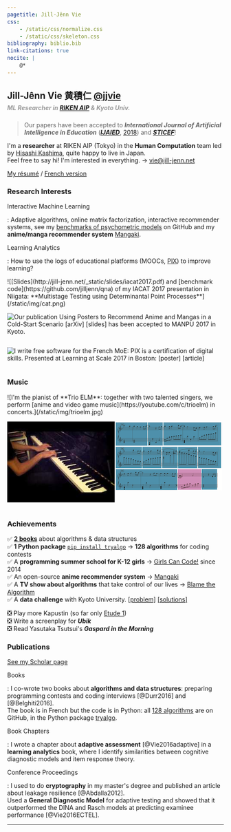 ```yaml
---
pagetitle: Jill-Jênn Vie
css:
    - /static/css/normalize.css
    - /static/css/skeleton.css
bibliography: biblio.bib
link-citations: true
nocite: |
    @*
---
```

<div class="container">

## Jill-Jênn Vie 黄積仁 [\@jjvie](https://twitter.com/intent/follow?original_referer=http%3A%2F%2Fjilljenn.github.io%2F&ref_src=twsrc%5Etfw&region=follow_link&screen_name=jjvie&tw_p=followbutton)

##### <span style="color: #999; margin-top: -1em; display: block">ML Researcher in [RIKEN AIP](http://www.riken.jp/en/research/labs/aip/) &amp; Kyoto Univ.</span>

> Our papers have been accepted to ***International Journal of Artificial Intelligence in Education*** ([***IJAIED***](http://iaied.org/journal/cfp/#LearnAtScale), [2018](#ref-Vie2018DPP)) and [***STICEF***](#ref-Vie2017MOOC)!

I'm a **researcher** at RIKEN AIP (Tokyo) in the **Human Computation** team led by [Hisashi Kashima](http://www.geocities.co.jp/kashi_pong/index_e.html), quite happy to live in Japan.  
Feel free to say hi! I'm interested in everything. <nobr>→ [vie@jill-jenn.net](mailto:vie@jill-jenn.net)</nobr>

[My résumé](http://jill-jenn.net/résumé.pdf) / [French version](http://jill-jenn.net)


### Research Interests

Interactive Machine Learning

:   Adaptive algorithms, online matrix factorization, interactive recommender systems, see my [benchmarks of psychometric models](https://github.com/jilljenn/qna) on GitHub and my **anime/manga recommender system** [Mangaki](https://mangaki.fr).

Learning Analytics

:   How to use the logs of educational platforms (MOOCs, [PIX](https://pix.beta.gouv.fr)) to improve learning?

<div style="display: flex; flex-flow: row wrap;">
![[Slides](http://jill-jenn.net/_static/slides/iacat2017.pdf) and [benchmark code](https://github.com/jilljenn/qna) of my IACAT 2017 presentation in Niigata: **Multistage Testing using Determinantal Point Processes**](/static/img/cat.png)

![Our publication **Using Posters to Recommend Anime and Mangas in a Cold-Start Scenario** [[arXiv]](https://arxiv.org/abs/1709.01584) [[slides]](http://jill-jenn.net/slides/manpu2017.pdf) has been accepted to [**MANPU 2017**](http://manpu2017.imlab.jp) in Kyoto.](/static/img/balse.png)

![I write [free software](https://github.com/sgmap/pix) for the <nobr>**French MoE**</nobr>:  
[PIX](https://pix.beta.gouv.fr) is a certification of digital skills.<br />Presented at **Learning at Scale 2017** in Boston: [[poster]](https://github.com/jilljenn/las2017-wip/blob/master/poster-las2017.pdf) [[article]](http://jill-jenn.net/_static/works/a-heuristic-method-for-large-scale-cognitive-diagnostic-computerized-adaptive-testing.pdf)](/static/img/adaptive.png)
</div>


### Music

<div style="display: flex; flex-flow: row wrap;">
![I'm the pianist of **Trio ELM**: together with two talented singers, we perform [anime and video game music](https://youtube.com/c/trioelm) in concerts.](/static/img/trioelm.jpg)

![I enjoy playing [Kapustin](https://www.youtube.com/watch?v=VykHhf7D6vc) music and transcribing [anime sheet music](http://jill-jenn.net/anime-sheet-music/), see my [YouTube videos](https://www.youtube.com/user/Xnihpsel).](/static/img/kapustin.jpg)

![I also compose music using [Markov chains](https://github.com/jilljenn/markov.py). It was used to compose the music of the TV show [Blame the Algorithm](http://fautealgo.fr).](/static/img/sheet.png)
</div>


### Achievements

✅ [**2 books**](http://tryalgo.org/book) about algorithms & data structures  
✅ **1 Python package** [`pip install tryalgo`](https://github.com/jilljenn/tryalgo/) → **128 algorithms** for coding contests  
✅ A **programming summer school for K-12 girls** → [Girls Can Code!](https://gcc.prologin.org) since 2014  
✅ An open-source **anime recommender system** → [Mangaki](https://github.com/mangaki/mangaki/)  
✅ A **TV show about algorithms** that take control of our lives → [Blame the Algorithm](http://fautealgo.fr)  
✅ A **data challenge** with Kyoto University. [[problem]](http://research.mangaki.fr/2017/07/18/mangaki-data-challenge-en/) [[solutions]](http://research.mangaki.fr/2017/10/08/mangaki-data-challenge-winners-en/)

❎ Play more Kapustin (so far only [Etude 1](https://www.youtube.com/watch?v=VykHhf7D6vc))  
❎ Write a screenplay for ***Ubik***  
❎ Read Yasutaka Tsutsui's ***Gaspard in the Morning***  


### Publications

[See my Scholar page](https://scholar.google.com/citations?hl=en&user=7oCGHIMAAAAJ)

Books

:   I co-wrote two books about **algorithms and data structures**: preparing programming contests and coding interviews [@Durr2016] and [@Belghiti2016].  
The book is in French but the code is in Python: all [128 algorithms](https://github.com/jilljenn/tryalgo/) are on GitHub, in the Python package [tryalgo](https://pypi.python.org/pypi/tryalgo/1.2.2).

Book Chapters

:   I wrote a chapter about **adaptive assessment** [@Vie2016adaptive] in a **learning analytics** book, where I identify similarities between cognitive diagnostic models and item response theory.

Conference Proceedings

:   I used to do **cryptography** in my master's degree and published an article about leakage resilience [@Abdalla2012].  
Used a **General Diagnostic Model** for adaptive testing and showed that it outperformed the DINA and Rasch models at predicting examinee performance [@Vie2016ECTEL].

---
</div>